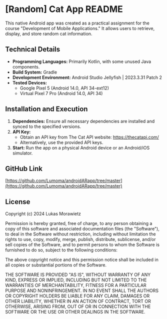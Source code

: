 # [Random] Cat App README

This native Android app was created as a practical assignment for the course "Development of Mobile Applications." It allows users to retrieve, display, and store random cat information.

## Technical Details

*   **Programming Languages:** Primarily Kotlin, with some unused Java components.
*   **Build System:** Gradle
*   **Development Environment:** Android Studio Jellyfish | 2023.3.31 Patch 2
*   **Tested Devices:**
    *   Google Pixel 5 (Android 14.0, API 34-ext12)
    *   Virtual Pixel 7 Pro (Android 14.0, API 34)

## Installation and Execution

1.  **Dependencies:** Ensure all necessary dependencies are installed and synced to the specified versions.
2.  **API Key:**
    *   Obtain an API key from The Cat API website: https://thecatapi.com/
    *   Alternatively, use the provided API keys.
3.  **Start:** Run the app on a physical Android device or an Android/iOS simulator.

## GitHub Link

[https://github.com/Lumoma/androidARapp/tree/master](https://github.com/Lumoma/androidARapp/tree/master)

## License

Copyright (c) 2024 Lukas Morawietz

Permission is hereby granted, free of charge, to any person obtaining a copy
of this software and associated documentation files (the "Software"), to deal
in the Software without restriction, including without limitation the rights
to use, copy, modify, merge, publish, distribute, sublicense, and/or sell
copies of the Software, and to permit persons to whom the Software is
furnished to do so, subject to the following conditions:

The above copyright notice and this permission notice shall be included in all
copies or substantial portions of the Software.

THE SOFTWARE IS PROVIDED "AS IS", WITHOUT WARRANTY OF ANY KIND, EXPRESS OR
IMPLIED, INCLUDING BUT NOT LIMITED TO THE WARRANTIES OF MERCHANTABILITY,
FITNESS FOR A PARTICULAR PURPOSE AND NONINFRINGEMENT. IN NO EVENT SHALL THE
AUTHORS OR COPYRIGHT HOLDERS BE LIABLE FOR ANY CLAIM, DAMAGES OR OTHER
LIABILITY, WHETHER IN AN ACTION OF CONTRACT, TORT OR OTHERWISE, ARISING FROM,
OUT OF OR IN CONNECTION WITH THE SOFTWARE OR THE USE OR OTHER DEALINGS IN THE
SOFTWARE.
